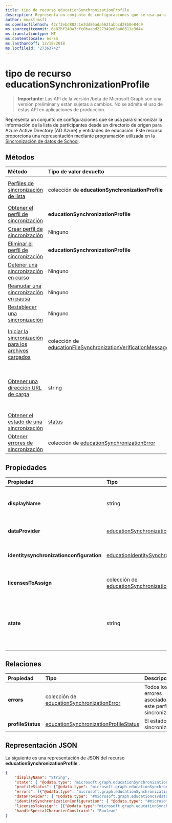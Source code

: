 ```yaml
---
title: tipo de recurso educationSynchronizationProfile
description: Representa un conjunto de configuraciones que se usa para sincronizar la información de la lista de participantes desde un directorio de origen para Azure Active Directory (AD Azure) y entidades de educación. Este recurso proporciona una representación mediante programación utilizada en la sincronización de datos de School.
author: mmast-msft
ms.openlocfilehash: 43cf3ebd882c1e2dd86ada5621abbcd28b0e84c9
ms.sourcegitcommit: 6a82bf240a3cfc0baabd227349e08a08311e3d44
ms.translationtype: MT
ms.contentlocale: es-ES
ms.lasthandoff: 12/18/2018
ms.locfileid: "27363742"
---
```

# <a name="educationsynchronizationprofile-resource-type"></a>tipo de recurso educationSynchronizationProfile

> **Importante:** Las API de la versión /beta de Microsoft Graph son una versión preliminar y están sujetas a cambios. No se admite el uso de estas API en aplicaciones de producción.

Representa un conjunto de configuraciones que se usa para sincronizar la información de la lista de participantes desde un directorio de origen para Azure Active Directory (AD Azure) y entidades de educación. Este recurso proporciona una representación mediante programación utilizada en la [Sincronización de datos de School](https://sds.microsoft.com).

## <a name="methods"></a>Métodos

| Método | Tipo de valor devuelto | Descripción |
|:-|:-|:-|
| [Perfiles de sincronización de lista](../api/educationsynchronizationprofile-list.md) | colección de **educationSynchronizationProfile** | Obtener una lista de todos los perfiles de sincronización en el inquilino. |
| [Obtener el perfil de sincronización](../api/educationsynchronizationprofile-get.md) | **educationSynchronizationProfile** | Recuperar un perfil específico especifica el identificador de perfil. |
| [Crear perfil de sincronización](../api/educationsynchronizationprofile-post.md) | Ninguno | Crear un nuevo perfil de sincronización. |
| [Eliminar el perfil de sincronización](../api/educationsynchronizationprofile-delete.md) | **educationSynchronizationProfile** | Eliminar un perfil específico especifica el identificador de perfil. |
| [Detener una sincronización en curso](../api/educationsynchronizationprofile-pause.md) | Ninguno | Detener una sincronización en curso. |
| [Reanudar una sincronización en pausa](../api/educationsynchronizationprofile-resume.md) | Ninguno | Reanudar una sincronización en pausa. |
| [Restablecer una sincronización](../api/educationsynchronizationprofile-reset.md) | Ninguno | Restablecer el estado de los perfiles y reinicie la sincronización. |
| [Iniciar la sincronización para los archivos cargados](../api/educationsynchronizationprofile-start.md) | colección de [educationFileSynchronizationVerificationMessage](educationfilesynchronizationverificationmessage.md)| Compruebe los archivos de origen que se cargan e iniciar la sincronización. Sólo se aplica cuando el proveedor de datos es [educationCsvDataProvider](educationcsvdataprovider.md). |
| [Obtener una dirección URL de carga](../api/educationsynchronizationprofile-uploadurl.md) | string | Devolver la dirección URL de corta duración para cargar los archivos de datos CSV. Sólo se aplica cuando el proveedor de datos es [educationCsvDataProvider](educationcsvdataprovider.md). |
| [Obtener el estado de una sincronización](../api/educationsynchronizationprofilestatus-get.md) | [status](educationsynchronizationprofilestatus.md) | Devolver el estado de un perfil de sincronización específica. |
| [Obtener errores de sincronización](../api/educationsynchronizationerrors-get.md) | colección de [educationSynchronizationError](educationsynchronizationerror.md)| Obtener todos los errores generados durante la sincronización. |

## <a name="properties"></a>Propiedades

| Propiedad | Tipo | Descripción |
|:-|:-|:-|
| **displayName** | string |  Nombre del perfil de configuración para la sincronización de identidades.         |
| **dataProvider** | [educationSynchronizationDataProvider](educationsynchronizationdataprovider.md) |  El proveedor de datos utilizado para el perfil.         |
| **identitysynchronizationconfiguration** | [educationIdentitySynchronizationConfiguration](educationidentitysynchronizationconfiguration.md) | Configuración de [creación](educationidentitycreationconfiguration.md) o [coincidentes](educationidentitymatchingconfiguration.md) de identidad.        |
| **licensesToAssign** | colección de [educationSynchronizationLicenseAssignment](educationsynchronizationlicenseassignment.md)|  Configuración de licencia del programa de instalación.        |
| **state** | string |  El estado de los perfiles. Los valores posibles son: `provisioning`, `provisioned`, `provisioningFailed`, `deleting` y `deletionFailed`.          |

## <a name="relationships"></a>Relaciones

| Propiedad | Tipo | Descripción |
|:-|:-|:-|
| **errors** | colección de [educationSynchronizationError](educationsynchronizationerror.md)| Todos los errores asociados a este perfil de sincronización. |
| **profileStatus** | [educationSynchronizationProfileStatus](educationsynchronizationprofilestatus.md) | El estado de sincronización. |

## <a name="json-representation"></a>Representación JSON
La siguiente es una representación de JSON del recurso **educationSynchronizationProfile** .

<!-- {
  "blockType": "resource",
  "optionalProperties": [

  ],
  "@odata.type": "#microsoft.graph.educationSynchronizationProfile"
}-->

```json
{
    "displayName": "String",
    "state": { "@odata.type": "microsoft.graph.educationSynchronizationProfileState" },
    "profileStatus": {"@odata.type": "microsoft.graph.educationSynchronizationProfileStatus"},
    "errors": [{"@odata.type": "microsoft.graph.educationSynchronizationProfileStatus" }],
    "dataProvider": { "@odata.type": "#microsoft.graph.educationcsvdataprovider" },
    "identitySynchronizationConfiguration": { "@odata.type": "#microsoft.graph.educationIdentitySynchronizationConfiguration" },
    "licensesToAssign": [{"@odata.type":"microsoft.graph.educationSynchronizationLicenseAssignment"}],
    "handleSpecialCharacterConstraint": "Boolean"
}
```
